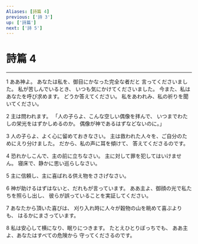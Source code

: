 ```yaml
---
Aliases: [詩篇 4]
previous: ['詩 3']
up: ['詩篇']
next: ['詩 5']
---
```

# 詩篇 4

***




1 
ああ神よ。 あなたは私を、御目にかなった完全な者だと 言ってくださいました。 私が苦しんでいるとき、 いつも気にかけてくださいました。 今また、私はあなたを呼び求めます。 どうか答えてください。 私をあわれみ、私の祈りを聞いてください。 



2 
主は問われます。 「人の子らよ、こんな空しい偶像を拝んで、 いつまでわたしの栄光をはずかしめるのか。 偶像が神であるはずなどないのに。」 



3 
人の子らよ、よく心に留めておきなさい。 主は救われた人々を、ご自分のためにえり分けました。 だから、私の声に耳を傾けて、 答えてくださるのです。 



4 
恐れかしこんで、主の前に立ちなさい。 主に対して罪を犯してはいけません。 寝床で、静かに思い巡らしなさい。 



5 
主に信頼し、主に喜ばれる供え物をささげなさい。 



6 
神が助けるはずはないと、だれもが言っています。 ああ主よ、御顔の光で私たちを照らし出し、 彼らが誤っていることを実証してください。 



7 
あなたから頂いた喜びは、 刈り入れ時に人々が穀物の山を眺めて喜ぶよりも、 はるかにまさっています。 



8 
私は安心して横になり、眠りにつきます。 たとえひとりぼっちでも、 ああ主よ、あなたはすべての危険から 守ってくださるのです。
